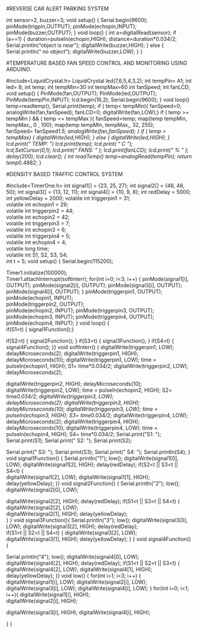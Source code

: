 #REVERSE CAR ALERT PARKING SYSTEM

int sensor=2, buzzer=3;
void setup()
{
Serial.begin(9600);
pinMode(trigpin,OUTPUT);
pinMode(echopin,INPUT);
pinMode(buzzer,OUTPUT);
}
void loop()
{
int a=digitalRead(sensor);
if (a==1)
{
duration=pulseln(echopin,HIGH);
distance=duration*0.034/2;
Serial.println(“object is near”);
digitalWrite(buzzer,HIGH);
}
else
{
Serial.println(“ no object”);
digitalWrite(buzzer,LOW);
} 
}     

#TEMPERATURE BASED FAN SPEED CONTROL AND MONITORING  USING ARDUINO.	

#include<LiquidCrystal.h>
LiquidCrystal led(7,6,5,4,3,2);
int tempPin= A1;
int led= 8;
int temp;
int tempMin=30
int tempMax=60
int fanSpeed;
int fanLCD;
void setup()
{
PinMode(fan,OUTPUT);
PinMode(led,OUTPUT);
PinMode(tempPin,INPUT);
lcd.begin(16,2);
Serial.begin(9600);
}
void loop()
temp=readtemp();
Serial.print(temp);
 if ( temp< tempMin){
fanSpeed=0;
analogWrite(fan,fanSpeed);
fanLCD=0;
digitalWrite(fan,LOW);}
if  ( temp >= tempMin ) && ( temp <= tempMax ){
fanSpeed=temp;
map(temp tempMin, tempMax,, 0 , 100);
map(temp tempMin, tempMax,, 32, 255);                                                                                        
fanSpeed= fanSpeed*1.5;
analogWrite(fan,fanSpeed);
}
if ( temp > tempMax)
{
digitalWrite(led,HIGH);
}
else
{
digitalWrite(led,HIGH);
}
lcd.print(“ TEMP: ”)
lcd.print(temp);
lcd.print( “ C ”);                                                            
lcd,SetCursor(0,1);
lcd.print(“ FANS: ” );
lcd.print(fanLCD);
lcd.print(“ % ” );
delay(200);
lcd.clear();
{
int readTemp()
temp=analogRead(tempPin);
return temp*0.4882;
}


 #DENSITY BASED TRAFFIC CONTROL SYSTEM

#include<TimerOne.h>
int signal1[] = {23, 25, 27};
int signal2[] = {46, 48, 50};
int signal3[] = {13, 12, 11};
int signal4[] = {10, 9, 8};
int redDelay = 5000;
int yellowDelay = 2000;
volatile int triggerpin1 = 31;    
volatile int echopin1 = 29;       
volatile int triggerpin2 = 44;     
volatile int echopin2 = 42;        
volatile int triggerpin3 = 7;    
volatile int echopin3 = 6;       
volatile int triggerpin4 = 5;    
volatile int echopin4 = 4;       
volatile long time;                    
volatile int S1, S2, S3, S4;          
int t = 5; 
void setup()
{
Serial.begin(115200);

Timer1.initialize(100000);  
Timer1.attachInterrupt(softInterr);
for(int i=0; i<3; i++)
{
  pinMode(signal1[i], OUTPUT);
  pinMode(signal2[i], OUTPUT);
  pinMode(signal3[i], OUTPUT);
  pinMode(signal4[i], OUTPUT);
}
 pinMode(triggerpin1, OUTPUT);  
  pinMode(echopin1, INPUT);      
  pinMode(triggerpin2, OUTPUT);  
  pinMode(echopin2, INPUT);
  pinMode(triggerpin3, OUTPUT);  
  pinMode(echopin3, INPUT);
  pinMode(triggerpin4, OUTPUT);  
  pinMode(echopin4, INPUT); 
 }
void loop()
{  
if(S1<t)
{
signal1Function();}  

if(S2<t)
{
 signal2Function();
 } 
if(S3<t)
{
signal3Function();
} 
if(S4<t)
{
signal4Function();
}}
void softInterr()
{
  digitalWrite(triggerpin1, LOW);  
  delayMicroseconds(2);
  digitalWrite(triggerpin1, HIGH); 
  delayMicroseconds(10); 
digitalWrite(triggerpin1, LOW);
time = pulseIn(echopin1, HIGH); 
S1= time*0.034/2;
digitalWrite(triggerpin2, LOW);  
delayMicroseconds(2);

digitalWrite(triggerpin2, HIGH); 
delayMicroseconds(10);
digitalWrite(triggerpin2, LOW);
time = pulseIn(echopin2, HIGH); 
S2= time*0.034/2; 
digitalWrite(triggerpin3, LOW);  
delayMicroseconds(2);
digitalWrite(triggerpin3, HIGH); 
delayMicroseconds(10);
digitalWrite(triggerpin3, LOW);
time = pulseIn(echopin3, HIGH); 
S3= time*0.034/2;
digitalWrite(triggerpin4, LOW);  
delayMicroseconds(2);
digitalWrite(triggerpin4, HIGH); 
delayMicroseconds(10);
digitalWrite(triggerpin4, LOW);
time = pulseIn(echopin4, HIGH); 
S4= time*0.034/2;
Serial.print("S1: ");
Serial.print(S1);
Serial.print("  S2: ");
Serial.print(S2);

Serial.print("  S3: ");
Serial.print(S3);
Serial.print("  S4: ");
Serial.println(S4);
}
void signal1Function() 
{
 Serial.println("1");
 low();
 digitalWrite(signal1[0], LOW);
 digitalWrite(signal1[2], HIGH);
 delay(redDelay);
 if(S2<t || S3<t || S4<t)
{  
 digitalWrite(signal1[2], LOW);
 digitalWrite(signal1[1], HIGH);
 delay(yellowDelay);
}}
void signal2Function()
{
 Serial.println("2");
 low();
 digitalWrite(signal2[0], LOW);

digitalWrite(signal2[2], HIGH);
 delay(redDelay);
  if(S1<t || S3<t || S4<t)
  {
  digitalWrite(signal2[2], LOW);    
  digitalWrite(signal2[1], HIGH);
  delay(yellowDelay);   
  }
}
void signal3Function(){
Serial.println("3");
low();
digitalWrite(signal3[0], LOW);
digitalWrite(signal3[2], HIGH);
delay(redDelay);                                                 
if(S1<t || S2<t || S4<t)
{
 digitalWrite(signal3[2], LOW);
 digitalWrite(signal3[1], HIGH);
 delay(yellowDelay);
}  }
void signal4Function()
{

Serial.println("4");
low();
digitalWrite(signal4[0], LOW);
digitalWrite(signal4[2], HIGH);
delay(redDelay);
if(S1<t || S2<t || S3<t)
{
digitalWrite(signal4[2], LOW);
digitalWrite(signal4[1], HIGH);
delay(yellowDelay);
}}
void low()
{
for(int i=1; i<3; i++)
{
digitalWrite(signal1[i], LOW);
digitalWrite(signal2[i], LOW);
digitalWrite(signal3[i], LOW);
digitalWrite(signal4[i], LOW);
}
for(int i=0; i<1; i++){
digitalWrite(signal1[i], HIGH);    
digitalWrite(signal2[i], HIGH);                          

digitalWrite(signal3[i], HIGH);
digitalWrite(signal4[i], HIGH);

}
}

